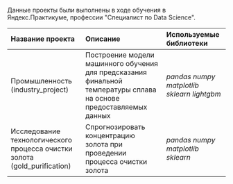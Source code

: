 Данные проекты были выполнены в ходе обучения в Яндекс.Практикуме, профессии "Специалист по Data Science".

| Название проекта | Описание | Используемые библиотеки | 
| :---------------------- | :---------------------- | :---------------------- |
| Промышленность (industry_project) | Построение модели машинного обучения для предсказания финальной температуры сплава на основе предоставляемых данных | *pandas* *numpy* *matplotlib* *sklearn* *lightgbm* |
| Исследование технологического процесса очистки золота (gold_purification) | Спрогнозировать концентрацию золота при проведении процесса очистки золота | *pandas* *numpy* *matplotlib* *sklearn* |
